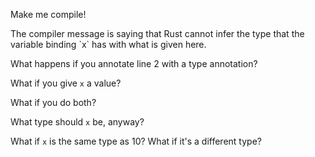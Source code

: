 Make me compile!

<div class="hint">
  The compiler message is saying that Rust cannot infer the type that the variable binding `x` has with what is given here.

  What happens if you annotate line 2 with a type annotation?

  What if you give `x` a value?

  What if you do both?

  What type should `x` be, anyway?

  What if `x` is the same type as 10? What if it's a different type?
</div>
